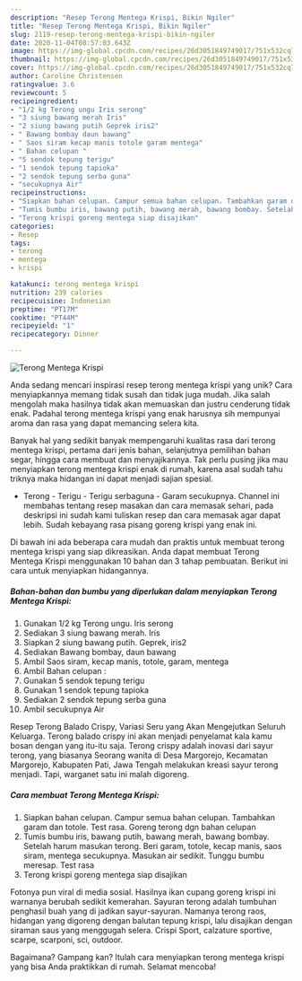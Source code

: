 ```yaml
---
description: "Resep Terong Mentega Krispi, Bikin Ngiler"
title: "Resep Terong Mentega Krispi, Bikin Ngiler"
slug: 2119-resep-terong-mentega-krispi-bikin-ngiler
date: 2020-11-04T08:57:03.643Z
image: https://img-global.cpcdn.com/recipes/26d3051849749017/751x532cq70/terong-mentega-krispi-foto-resep-utama.jpg
thumbnail: https://img-global.cpcdn.com/recipes/26d3051849749017/751x532cq70/terong-mentega-krispi-foto-resep-utama.jpg
cover: https://img-global.cpcdn.com/recipes/26d3051849749017/751x532cq70/terong-mentega-krispi-foto-resep-utama.jpg
author: Caroline Christensen
ratingvalue: 3.6
reviewcount: 5
recipeingredient:
- "1/2 kg Terong ungu Iris serong"
- "3 siung bawang merah Iris"
- "2 siung bawang putih Geprek iris2"
- " Bawang bombay daun bawang"
- " Saos siram kecap manis totole garam mentega"
- " Bahan celupan "
- "5 sendok tepung terigu"
- "1 sendok tepung tapioka"
- "2 sendok tepung serba guna"
- "secukupnya Air"
recipeinstructions:
- "Siapkan bahan celupan. Campur semua bahan celupan. Tambahkan garam dan totole. Test rasa. Goreng terong dgn bahan celupan"
- "Tumis bumbu iris, bawang putih, bawang merah, bawang bombay. Setelah harum masukan terong. Beri garam, totole, kecap manis, saos siram, mentega secukupnya. Masukan air sedikit. Tunggu bumbu meresap. Test rasa"
- "Terong krispi goreng mentega siap disajikan"
categories:
- Resep
tags:
- terong
- mentega
- krispi

katakunci: terong mentega krispi 
nutrition: 239 calories
recipecuisine: Indonesian
preptime: "PT17M"
cooktime: "PT44M"
recipeyield: "1"
recipecategory: Dinner

---
```



![Terong Mentega Krispi](https://img-global.cpcdn.com/recipes/26d3051849749017/751x532cq70/terong-mentega-krispi-foto-resep-utama.jpg)

Anda sedang mencari inspirasi resep terong mentega krispi yang unik? Cara menyiapkannya memang tidak susah dan tidak juga mudah. Jika salah mengolah maka hasilnya tidak akan memuaskan dan justru cenderung tidak enak. Padahal terong mentega krispi yang enak harusnya sih mempunyai aroma dan rasa yang dapat memancing selera kita.

Banyak hal yang sedikit banyak mempengaruhi kualitas rasa dari terong mentega krispi, pertama dari jenis bahan, selanjutnya pemilihan bahan segar, hingga cara membuat dan menyajikannya. Tak perlu pusing jika mau menyiapkan terong mentega krispi enak di rumah, karena asal sudah tahu triknya maka hidangan ini dapat menjadi sajian spesial.

- Terong - Terigu - Terigu serbaguna - Garam secukupnya. Channel ini membahas tentang resep masakan dan cara memasak sehari, pada deskripsi ini sudah kami tuliskan resep dan cara memasak agar dapat lebih. Sudah kebayang rasa pisang goreng krispi yang enak ini.


Di bawah ini ada beberapa cara mudah dan praktis untuk membuat terong mentega krispi yang siap dikreasikan. Anda dapat membuat Terong Mentega Krispi menggunakan 10 bahan dan 3 tahap pembuatan. Berikut ini cara untuk menyiapkan hidangannya.

<!--inarticleads1-->

##### Bahan-bahan dan bumbu yang diperlukan dalam menyiapkan Terong Mentega Krispi:

1. Gunakan 1/2 kg Terong ungu. Iris serong
1. Sediakan 3 siung bawang merah. Iris
1. Siapkan 2 siung bawang putih. Geprek, iris2
1. Sediakan  Bawang bombay, daun bawang
1. Ambil  Saos siram, kecap manis, totole, garam, mentega
1. Ambil  Bahan celupan :
1. Gunakan 5 sendok tepung terigu
1. Gunakan 1 sendok tepung tapioka
1. Sediakan 2 sendok tepung serba guna
1. Ambil secukupnya Air


Resep Terong Balado Crispy, Variasi Seru yang Akan Mengejutkan Seluruh Keluarga. Terong balado crispy ini akan menjadi penyelamat kala kamu bosan dengan yang itu-itu saja. Terong crispy adalah inovasi dari sayur terong, yang biasanya Seorang wanita di Desa Margorejo, Kecamatan Margorejo, Kabupaten Pati, Jawa Tengah melakukan kreasi sayur terong menjadi. Tapi, warganet satu ini malah digoreng. 

<!--inarticleads2-->

##### Cara membuat Terong Mentega Krispi:

1. Siapkan bahan celupan. Campur semua bahan celupan. Tambahkan garam dan totole. Test rasa. Goreng terong dgn bahan celupan
1. Tumis bumbu iris, bawang putih, bawang merah, bawang bombay. Setelah harum masukan terong. Beri garam, totole, kecap manis, saos siram, mentega secukupnya. Masukan air sedikit. Tunggu bumbu meresap. Test rasa
1. Terong krispi goreng mentega siap disajikan


Fotonya pun viral di media sosial. Hasilnya ikan cupang goreng krispi ini warnanya berubah sedikit kemerahan. Sayuran terong adalah tumbuhan penghasil buah yang di jadikan sayur-sayuran. Namanya terong raos, hidangan yang digoreng dengan balutan tepung krispi, lalu disajikan dengan siraman saus yang menggugah selera. Crispi Sport, calzature sportive, scarpe, scarponi, sci, outdoor. 

Bagaimana? Gampang kan? Itulah cara menyiapkan terong mentega krispi yang bisa Anda praktikkan di rumah. Selamat mencoba!
